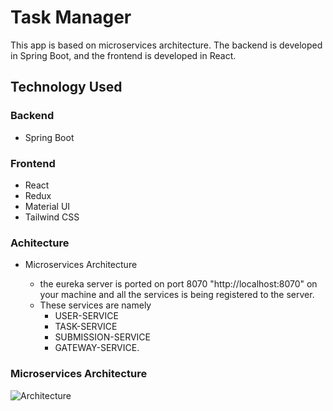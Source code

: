 # Task Manager

This app is based on microservices architecture. The backend is developed in Spring Boot, and the frontend is developed in React.

## Technology Used

### Backend
- Spring Boot

### Frontend
- React
- Redux
- Material UI
- Tailwind CSS
  
### Achitecture
- Microservices Architecture

  - the eureka server is ported on port 8070 "http://localhost:8070" on your machine and all the services is being registered to the server.
  - These services are namely 
    - USER-SERVICE
    - TASK-SERVICE
    - SUBMISSION-SERVICE
    - GATEWAY-SERVICE.
   
### Microservices Architecture
![Architecture](https://i.ibb.co/Xk8rH0P/MICROS.png)



